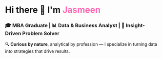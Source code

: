 <div align="left">

  <h1>Hi there 👋 I'm <span style="color:#FF69B4;">Jasmeen</span></h1>

  <h3>
    🎓 <b>MBA Graduate</b> | 📊 <b>Data & Business Analyst</b> | 🧠 <b>Insight-Driven Problem Solver</b>
  </h3>

  <p>
    🔍 <b>Curious by nature</b>, analytical by profession — I specialize in turning data into strategies that drive results.<br
